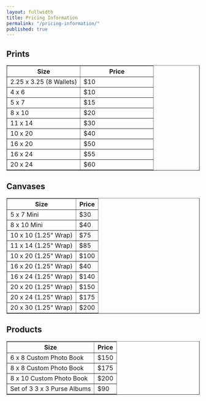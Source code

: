 ```yaml
---
layout: fullwidth
title: Pricing Information
permalink: "/pricing-information/"
published: true
---
```


## Prints

  <table border="1">
   <tr>
    <th>Size</th>
    <th>Price</th>
   </tr>
   <tr>
    <td style="width: 50%;">2.25 x 3.25 (8 Wallets)</td>
    <td>$10</td>
   </tr>
   <tr>
    <td>4 x 6</td>
    <td>$10</td>
   </tr>
   <tr>
    <td>5 x 7</td>
    <td>$15</td>
    </tr>
   <tr>
    <td>8 x 10</td>
    <td>$20</td>
    </tr>
   <tr>
    <td>11 x 14</td>
    <td>$30</td>
    </tr>
   <tr>
   <td>10 x 20</td>
    <td>$40</td>
    </tr>
   <tr>
   <td>16 x 20</td>
    <td>$50</td>
    </tr>
   <tr>
   <td>16 x 24</td>
    <td>$55</td>
    </tr>
   <tr>
   <td>20 x 24</td>
    <td>$60</td>
    </tr>
  </table>

## Canvases

<table border="1">
   <tr>
    <th>Size</th>
    <th>Price</th>
   </tr>
   <tr>
    <td>5 x 7 Mini</td>
    <td>$30</td>
   </tr>
   <tr>
    <td>8 x 10 Mini</td>
    <td>$40</td>
   </tr>
   <tr>
    <td>10 x 10 (1.25" Wrap)</td>
    <td>$75</td>
    </tr>
   <tr>
    <td>11 x 14 (1.25" Wrap)</td>
    <td>$85</td>
    </tr>
   <tr>
    <td>10 x 20 (1.25" Wrap)</td>
    <td>$100</td>
    </tr>
   <tr>
   <td>16 x 20 (1.25" Wrap)</td>
    <td>$40</td>
    </tr>
   <tr>
   <td>16 x 24 (1.25" Wrap)</td>
    <td>$140</td>
    </tr>
   <tr>
   <td>20 x 20 (1.25" Wrap)</td>
    <td>$150</td>
    </tr>
   <tr>
   <td>20 x 24 (1.25" Wrap)</td>
    <td>$175</td>
    </tr>
    <tr>
   <td>20 x 30 (1.25" Wrap)</td>
    <td>$200</td>
    </tr>
  </table>

## Products

  <table border="1">
   <tr>
    <th>Size</th>
    <th>Price</th>
   </tr>
   <tr>
    <td>6 x 8 Custom Photo Book</td>
    <td>$150</td>
   </tr>
   <tr>
    <td>8 x 8 Custom Photo Book</td>
    <td>$175</td>
   </tr>
   <tr>
    <td>8 x 10 Custom Photo Book</td>
    <td>$200</td>
    </tr>
   <tr>
   <td>Set of 3 3 x 3 Purse Albums</td>
    <td>$90</td>
    </tr>
   </table>
